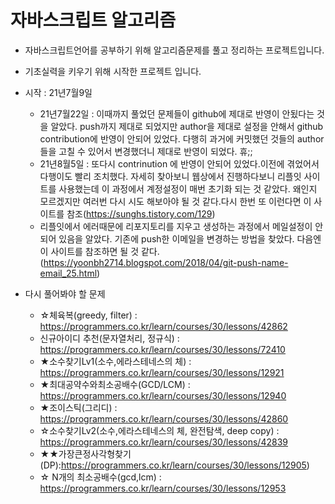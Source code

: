 # 자바스크립트 알고리즘
- 자바스크립트언어를 공부하기 위해 알고리즘문제를 풀고 정리하는 프로젝트입니다.
- 기초실력을 키우기 위해 시작한 프로젝트 입니다.

- 시작 : 21년7월9일
  - 21년7월22일 : 이때까지 풀었던 문제들이 github에 제대로 반영이 안됬다는 것을 알았다. push까지 제대로 되었지만 author을 제대로 설정을 안해서 github contribution에 반영이 안되어 있었다. 다행히 과거에 커밋했던 것들의 author들을 고칠 수 있어서 변경했더니 제대로 반영이 되었다. 휴;;
  - 21년8월5일 : 또다시 contrinution 에 반영이 안되어 있었다.이전에 겪었어서 다행이도 빨리 조치했다. 
  자세히 찾아보니 웹상에서 진행하다보니 리플잇 사이트를 사용했는데 이 과정에서 계정설정이 매번 초기화 되는 것 같았다. 왜인지 모르겠지만 여러번 다시 시도 해보아야 될 것 같다.다시 한번 또 이런다면 이 사이트를 참조(https://sunghs.tistory.com/129)
  - 리플잇에서 에러때문에 리포지토리를 지우고 생성하는 과정에서 메일설정이 안되어 있음을 알았다. 기존에 push한 이메일을 변경하는 방법을 찾았다. 다음엔 이 사이트를 참조하면 될 것 같다.(https://yoonbh2714.blogspot.com/2018/04/git-push-name-email_25.html)

- 다시 풀어봐야 할 문제
  - ☆체육복(greedy, filter) : https://programmers.co.kr/learn/courses/30/lessons/42862
  - 신규아이디 추천(문자열처리, 정규식) : https://programmers.co.kr/learn/courses/30/lessons/72410
  - ★소수찾기Lv1(소수,에라스테네스의 체) : https://programmers.co.kr/learn/courses/30/lessons/12921
  - ★최대공약수와최소공배수(GCD/LCM) : https://programmers.co.kr/learn/courses/30/lessons/12940
  - ★조이스틱(그리디) : https://programmers.co.kr/learn/courses/30/lessons/42860
  - ☆소수찾기Lv2(소수,에라스테네스의 체, 완전탐색, deep copy) : https://programmers.co.kr/learn/courses/30/lessons/42839
  - ★★가장큰정사각형찾기(DP):https://programmers.co.kr/learn/courses/30/lessons/12905)
  - ☆ N개의 최소공배수(gcd,lcm) : https://programmers.co.kr/learn/courses/30/lessons/12953